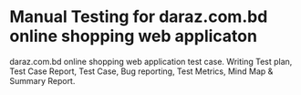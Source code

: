 # Manual Testing for daraz.com.bd online shopping web applicaton

daraz.com.bd online shopping web application test case. Writing Test plan, Test Case Report, Test Case, Bug reporting, Test Metrics, Mind Map & Summary Report.

